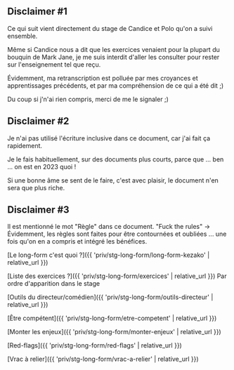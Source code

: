 ## Disclaimer #1
Ce qui suit vient directement du stage de Candice et Polo qu'on a suivi ensemble.

Même si Candice nous a dit que les exercices venaient pour la plupart du bouquin de Mark Jane, je me suis interdit d'aller les consulter pour rester sur l'enseignement tel que reçu.

Évidemment, ma retranscription est polluée par mes croyances et apprentissages précédents, et par ma compréhension de ce qui a été dit ;) 

Du coup si j'n'ai rien compris, merci de me le signaler ;)

## Disclaimer #2
Je n'ai pas utilisé l'écriture inclusive dans ce document, car j'ai fait ça rapidement.

Je le fais habituellement, sur des documents plus courts, parce que ... ben ... on est en 2023 quoi !

Si une bonne âme se sent de le faire, c'est avec plaisir, le document n'en sera que plus riche.

## Disclaimer #3
Il est mentionné le mot "Règle" dans ce document.
"Fuck the rules" -> Évidemment, les règles sont faites pour être contournées et oubliées ... une fois qu'on en a compris et intégré les bénéfices.


[Le long-form c'est quoi ?]({{ 'priv/stg-long-form/long-form-kezako' | relative_url }})

[Liste des exercices ?]({{ 'priv/stg-long-form/exercices' | relative_url }})
Par ordre d'apparition dans le stage

[Outils du directeur/comédien]({{ 'priv/stg-long-form/outils-directeur' | relative_url }})

[Être compétent]({{ 'priv/stg-long-form/etre-competent' | relative_url }})

[Monter les enjeux]({{ 'priv/stg-long-form/monter-enjeux' | relative_url }})

[Red-flags]({{ 'priv/stg-long-form/red-flags' | relative_url }})

[Vrac à relier]({{ 'priv/stg-long-form/vrac-a-relier' | relative_url }})

